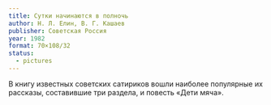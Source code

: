 ```yaml
---
title: Сутки начинаются в полночь
author: Н. Л. Елин, В. Г. Кашаев
publisher: Советская Россия
year: 1982
format: 70×108/32
status:
  - pictures
---
```


В книгу известных советских сатириков вошли наиболее популярные их рассказы, составившие три раздела, и повесть «Дети мяча».
